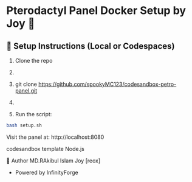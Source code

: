 # Pterodactyl Panel Docker Setup by Joy 🐉

## 🚀 Setup Instructions (Local or Codespaces)

1. Clone the repo
2. ```bash
3. git clone https://github.com/spookyMC123/codesandbox-petro-panel.git
4. ```
5. Run the script:

```bash
bash setup.sh
```

Visit the panel at: http://localhost:8080

codesandbox template
Node.js

👤 Author
MD.RAkibul Islam Joy [reox]
- Powered by InfinityForge
